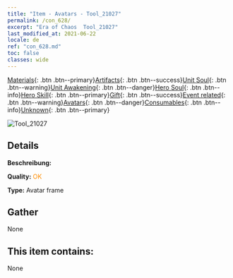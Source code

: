 ```yaml
---
title: "Item - Avatars - Tool_21027"
permalink: /con_628/
excerpt: "Era of Chaos  Tool_21027"
last_modified_at: 2021-06-22
locale: de
ref: "con_628.md"
toc: false
classes: wide
---
```

 [Materials](/ItemsDE/){: .btn .btn--primary}[Artifacts](/ItemsDE/Artifacts/){: .btn .btn--success}[Unit Soul](/ItemsDE/UnitSoul/){: .btn .btn--warning}[Unit Awakening](/ItemsDE/UnitAwakening/){: .btn .btn--danger}[Hero Soul](/ItemsDE/HeroSoul/){: .btn .btn--info}[Hero Skill](/ItemsDE/HeroSkill/){: .btn .btn--primary}[Gift](/ItemsDE/Gift/){: .btn .btn--success}[Event related](/ItemsDE/Events/){: .btn .btn--warning}[Avatars](/ItemsDE/Avatars/){: .btn .btn--danger}[Consumables](/ItemsDE/Consumables/){: .btn .btn--info}[Unknown](/ItemsDE/Unknown/){: .btn .btn--primary}

 ![Tool_21027](/images/t/i_907003.png)

## Details
 **Beschreibung:** 

 **Quality:** <span style="color: #FF8C00">OK</span>

 **Type:** Avatar frame

## Gather

  None

## This item contains:

  None


